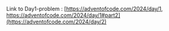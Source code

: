Link to Day1-problem : [https://adventofcode.com/2024/day/1, https://adventofcode.com/2024/day/1#part2](https://adventofcode.com/2024/day/2)
